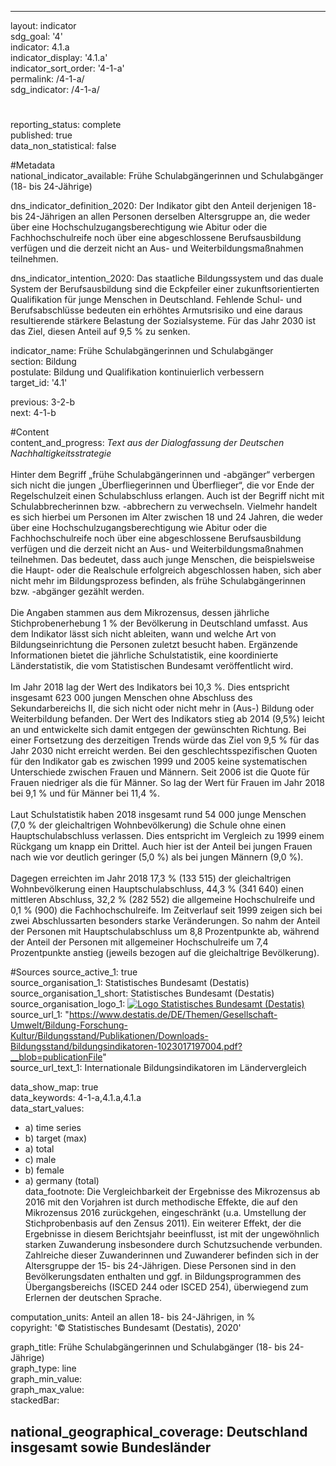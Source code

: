---
                   
layout: indicator                   
sdg_goal: '4'                   
indicator: 4.1.a                   
indicator_display: '4.1.a'                   
indicator_sort_order: '4-1-a'                   
permalink: /4-1-a/                   
sdg_indicator: /4-1-a/                   

#                   
reporting_status: complete                   
published: true                   
data_non_statistical: false                   


#Metadata                   
national_indicator_available: Frühe Schulabgängerinnen und Schulabgänger (18- bis 24-Jährige)                   

dns_indicator_definition_2020: Der Indikator gibt den Anteil derjenigen 18- bis 24-Jährigen an allen Personen derselben Altersgruppe an, die weder über eine Hochschulzugangsberechtigung wie Abitur oder die Fachhochschulreife noch über eine abgeschlossene Berufsausbildung verfügen und die derzeit nicht an Aus- und Weiter&shy;bildungs&shy;maß&shy;nahmen teilnehmen.                    

dns_indicator_intention_2020: Das staatliche Bildungssystem und das duale System der Berufsausbildung sind die Eckpfeiler einer zukunftsorientierten Qualifikation für junge Menschen in Deutschland. Fehlende Schul- und Berufsabschlüsse bedeuten ein erhöhtes Armutsrisiko und eine daraus resultierende stärkere Belastung der Sozialsysteme. Für das Jahr 2030 ist das Ziel, diesen Anteil auf 9,5&nbsp;% zu senken.                   

indicator_name: Frühe Schul&shy;abgäng&shy;erinnen und Schulabgänger                   
section: Bildung                   
postulate: Bildung und Qualifikation kontinuierlich verbessern                   
target_id: '4.1'                   

previous: 3-2-b                   
next: 4-1-b                   

#Content                    
content_and_progress: <i> Text aus der Dialogfassung der Deutschen Nachhaltigkeitsstrategie</i><br><br>Hinter dem Begriff „frühe Schulabgängerinnen und -abgänger“ verbergen sich nicht die jungen „Überfliegerinnen und Überflieger“, die vor Ende der Regelschulzeit einen Schulabschluss erlangen. Auch ist der Begriff nicht mit Schulabbrecherinnen bzw. -abbrechern zu verwechseln. Vielmehr handelt es sich hierbei um Personen im Alter zwischen 18 und 24 Jahren, die weder über eine Hochschulzugangsberechtigung wie Abitur oder die Fachhochschulreife noch über eine abgeschlossene Berufsausbildung verfügen und die derzeit nicht an Aus- und Weiterbildungsmaßnahmen teilnehmen. Das bedeutet, dass auch junge Menschen, die beispielsweise die Haupt- oder die Realschule erfolgreich abgeschlossen haben, sich aber nicht mehr im Bildungsprozess befinden, als frühe Schulabgängerinnen bzw. -abgänger gezählt werden. <br><br>Die Angaben stammen aus dem Mikrozensus, dessen jährliche Stichprobenerhebung 1&nbsp;% der Bevölkerung in Deutschland umfasst. Aus dem Indikator lässt sich nicht ableiten, wann und welche Art von Bildungseinrichtung die Personen zuletzt besucht haben. Ergänzende Informationen bietet die jährliche Schulstatistik, eine koordinierte Länderstatistik, die vom Statistischen Bundesamt veröffentlicht wird. <br><br>Im Jahr 2018 lag der Wert des Indikators bei 10,3&nbsp;%. Dies entspricht insgesamt 623&nbsp;000 jungen Menschen ohne Abschluss des Sekundarbereichs II, die sich nicht oder nicht mehr in (Aus-) Bildung oder Weiterbildung befanden. Der Wert des Indikators stieg ab 2014 (9,5%) leicht an und entwickelte sich damit entgegen der gewünschten Richtung. Bei einer Fortsetzung des derzeitigen Trends würde das Ziel von 9,5&nbsp;% für das Jahr 2030 nicht erreicht werden. Bei den geschlechtsspezifischen Quoten für den Indikator gab es zwischen 1999 und 2005 keine systematischen Unterschiede zwischen Frauen und Männern. Seit 2006 ist die Quote für Frauen niedriger als die für Männer. So lag der Wert für Frauen im Jahr 2018 bei 9,1&nbsp;% und für Männer bei 11,4&nbsp;%.<br><br>Laut Schulstatistik haben 2018 insgesamt rund 54&nbsp;000 junge Menschen (7,0&nbsp;% der gleichaltrigen Wohnbevölkerung) die Schule ohne einen Hauptschulabschluss verlassen. Dies entspricht im Vergleich zu 1999 einem Rückgang um knapp ein Drittel. Auch hier ist der Anteil bei jungen Frauen nach wie vor deutlich geringer (5,0&nbsp;%) als bei jungen Männern (9,0&nbsp;%). <br><br>Dagegen erreichten im Jahr 2018&nbsp;17,3&nbsp;% (133&nbsp;515) der gleichaltrigen Wohnbevölkerung einen Hauptschulabschluss, 44,3&nbsp;% (341&nbsp;640) einen mittleren Abschluss, 32,2&nbsp;% (282&nbsp;552) die allgemeine Hochschulreife und 0,1&nbsp;% (900) die Fachhochschulreife. Im Zeitverlauf seit 1999 zeigen sich bei zwei Abschlussarten besonders starke Veränderungen. So nahm der Anteil der Personen mit Hauptschulabschluss um 8,8 Prozentpunkte ab, während der Anteil der Personen mit allgemeiner Hochschulreife um 7,4 Prozentpunkte anstieg (jeweils bezogen auf die gleichaltrige Bevölkerung).                   

#Sources
source_active_1: true                           
source_organisation_1: Statistisches Bundesamt (Destatis)                           
source_organisation_1_short: Statistisches Bundesamt (Destatis)                           
source_organisation_logo_1: <a href="https://www.destatis.de/DE/Home/_inhalt.html"><img src="https://g205sdgs.github.io/sdg-indicators/public/logos/destatis.png" alt="Logo Statistisches Bundesamt (Destatis)" title="Klicken Sie hier um zu der Homepage der Organisation zu gelangen" /></a>
source_url_1: "https://www.destatis.de/DE/Themen/Gesellschaft-Umwelt/Bildung-Forschung-Kultur/Bildungsstand/Publikationen/Downloads-Bildungsstand/bildungsindikatoren-1023017197004.pdf?__blob=publicationFile"                               
source_url_text_1: Internationale Bildungsindikatoren im Ländervergleich                               


data_show_map: true                   
data_keywords: 4-1-a,4.1.a,4.1.a                   
data_start_values: 
 - a) time series
 - b) target (max)
 - a) total
 - c) male
 - b) female
 - a) germany (total)                   
data_footnote: Die Vergleichbarkeit der Ergebnisse des Mikrozensus ab 2016 mit den Vorjahren ist durch methodische Effekte, die auf den Mikrozensus 2016 zurückgehen, eingeschränkt (u.a. Umstellung der Stichprobenbasis auf den Zensus 2011). Ein weiterer Effekt, der die Ergebnisse in diesem Berichtsjahr beeinflusst, ist mit der ungewöhnlich starken Zuwanderung insbesondere durch Schutzsuchende verbunden. Zahlreiche dieser Zuwanderinnen und Zuwanderer befinden sich in der Altersgruppe der 15- bis 24-Jährigen. Diese Personen sind in den Bevölkerungsdaten enthalten und ggf. in Bildungsprogrammen des Übergangsbereichs (ISCED 244 oder ISCED 254), überwiegend zum Erlernen der deutschen Sprache.                   

computation_units: Anteil an allen 18- bis 24-Jährigen, in&nbsp;%                   
copyright: '&copy; Statistisches Bundesamt (Destatis), 2020'                   

graph_title: Frühe Schul&shy;abgäng&shy;erinnen und Schulabgänger (18- bis 24-Jährige)                   
graph_type: line                   
graph_min_value:                    
graph_max_value:                    
stackedBar:                    

national_geographical_coverage: Deutschland insgesamt sowie Bundesländer                   
---